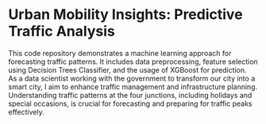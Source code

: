 # Urban Mobility Insights: Predictive Traffic Analysis

This code repository demonstrates a machine learning approach for forecasting traffic patterns. It includes data preprocessing, feature selection using Decision Trees Classifier, and the usage of XGBoost for prediction.  
As a data scientist working with the government to transform our city into a smart city, I aim to enhance traffic management and infrastructure planning. Understanding traffic patterns at the four junctions, including holidays and special occasions, is crucial for forecasting and preparing for traffic peaks effectively.
